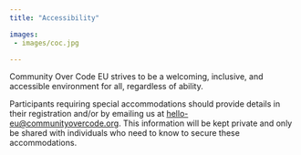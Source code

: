 ```yaml
---
title: "Accessibility"

images:
 - images/coc.jpg

---
```

Community Over Code EU strives to be a welcoming, inclusive, and accessible environment for all, regardless of ability. 

Participants requiring special accommodations should provide details in their registration and/or by emailing us at 
<a href="mailto:hello-eu@communityovercode.org">hello-eu@communityovercode.org</a>. This information will be kept private and only be shared with individuals who need to know to secure these accommodations.
